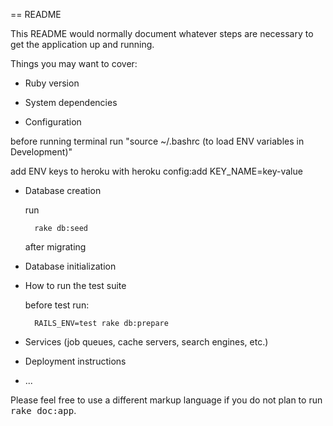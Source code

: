 == README

This README would normally document whatever steps are necessary to get the
application up and running.

Things you may want to cover:

* Ruby version

* System dependencies

* Configuration

before running terminal run "source ~/.bashrc (to load ENV variables in Development)"

add ENV keys to heroku with heroku config:add KEY_NAME=key-value

* Database creation

	run 
	
		rake db:seed 
	
	after migrating

* Database initialization

* How to run the test suite

	before test run:
	
		RAILS_ENV=test rake db:prepare

* Services (job queues, cache servers, search engines, etc.)

* Deployment instructions

* ...


Please feel free to use a different markup language if you do not plan to run
<tt>rake doc:app</tt>.
